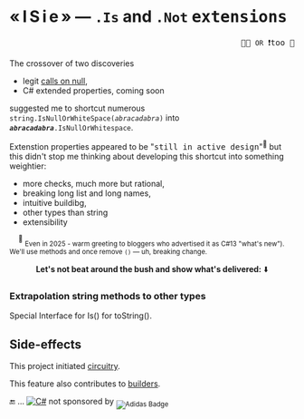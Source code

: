 # «&thinsp;I&thinsp;S&thinsp;i&thinsp;e&thinsp;» &mdash; `.Is` and `.Not` <samp>extensions</samp> 

<p align="right"><samp>🐝🐝 <code>OR</code> ❗too 🐝</samp></p>

The crossover of two discoveries 

+ legit [calls on null](../../../frames/README+/calls_on_null.md),
+ C# extended properties, coming soon

suggested me to shortcut numerous <code>string.IsNullOrWhiteSpace(<i>abracadabra</i>)</code> into <code><i><b>abracadabra</b></i>.IsNullOrWhitespace</code>.

Extenstion properties appeared to be "<samp>still in active design</samp>"<sup>🙋</sup> but this didn't stop me thinking about developing this shortcut into something weightier:

+ more checks, much more but rational,
+ breaking long list and long names,
+ intuitive buildibg,
+ other types than string
+ extensibility 

&nbsp;&nbsp;&nbsp;&nbsp;<sup>🙋</sup> <sub>Even in 2025 - warm greeting to bloggers who advertised it as C#13 "what's new"). We'll use methods and once remove `()` &mdash; uh, breaking change.</sub> 

<div align="center"><b>Let's not beat around the bush and show what's delivered:</b> ⬇️</div>

### Extrapolation string methods to other types

Special Interface for Is() for toString().

## Side-effects

This project initiated [circuitry](../../../techniques/README+/circuitry).

This feature also contributes to [builders](../../../techniques/README+/builders).


🔚 ... [![C#](https://custom-icon-badges.demolab.com/badge/C%23-but_for_all-orangered.svg?logo=cshrp&logoColor=white&color=turquose)](#) not sponsored by <sub>![Adidas Badge](https://img.shields.io/badge/Adidas-000?logo=adidas&logoColor=fff&style=for-the-badge)</sub>
